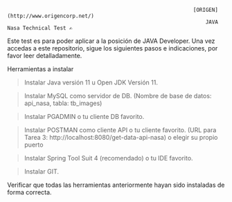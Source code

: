 																[ORIGEN](http://www.origencorp.net/) 
																	JAVA Nasa Technical Test ✍
										
Este test es para poder aplicar a la posición de JAVA Developer. Una vez accedas a este repositorio, sigue los siguientes pasos e indicaciones, por favor leer detalladamente.  

Herramientas a instalar 
> Instalar Java versión 11 u Open JDK Versión 11.
 
> Instalar MySQL como servidor de DB. (Nombre de base de datos: api_nasa, tabla: tb_images)

> Instalar PGADMIN o tu cliente DB favorito.
 
> Instalar POSTMAN como cliente API  o tu cliente favorito. (URL para Tarea 3: http://localhost:8080/get-data-api-nasa) o elegir su propio puerto

> Instalar Spring Tool Suit 4 (recomendado) o tu IDE favorito.
 
> Instalar GIT. 

Verificar que todas las herramientas anteriormente hayan sido instaladas de forma correcta. 
